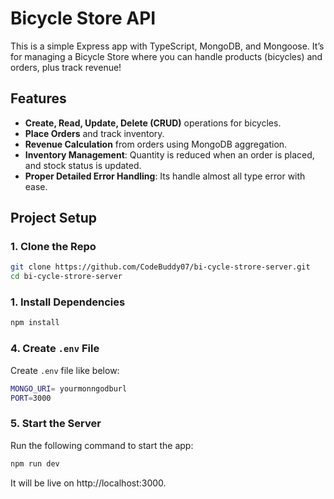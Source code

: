# Bicycle Store API

This is a simple Express app with TypeScript, MongoDB, and Mongoose. It’s for managing a Bicycle Store where you can handle products (bicycles) and orders, plus track revenue!

## Features

- **Create, Read, Update, Delete (CRUD)** operations for bicycles.
- **Place Orders** and track inventory.
- **Revenue Calculation** from orders using MongoDB aggregation.
- **Inventory Management**: Quantity is reduced when an order is placed, and stock status is updated.
- **Proper Detailed Error Handling**: Its handle almost all type error with ease.

## Project Setup

### 1. Clone the Repo

```bash
git clone https://github.com/CodeBuddy07/bi-cycle-strore-server.git
cd bi-cycle-strore-server
```

### 1. Install Dependencies

```bash
npm install
```

### 4. Create ```.env``` File
Create ```.env``` file like below:

```bash
MONGO_URI= yourmonngodburl
PORT=3000
```

### 5. Start the Server
Run the following command to start the app:
```bash
npm run dev
```

It will be live on http://localhost:3000.



